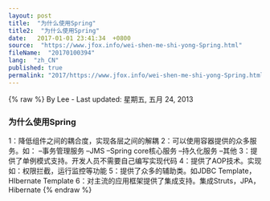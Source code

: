 ```yaml
---
layout: post
title:  "为什么使用Spring"
title2:  "为什么使用Spring"
date:   2017-01-01 23:41:34  +0800
source:  "https://www.jfox.info/wei-shen-me-shi-yong-Spring.html"
fileName:  "20170100394"
lang:  "zh_CN"
published: true
permalink: "2017/https://www.jfox.info/wei-shen-me-shi-yong-Spring.html"
---
```

{% raw %}
By Lee - Last updated: 星期五, 五月 24, 2013

### 为什么使用Spring

1：降低组件之间的耦合度，实现各层之间的解耦 
2：可以使用容器提供的众多服务。如： 
–事务管理服务 
–JMS 
–Spring core核心服务 
–持久化服务 
–其他 
3：提供了单例模式支持。开发人员不需要自己编写实现代码 
4：提供了AOP技术。实现如：权限拦截，运行监控等功能 
5：提供了众多的辅助类。如JDBC Template，HIbernate Template 
6：对主流的应用框架提供了集成支持。集成Struts，JPA，Hibernate
{% endraw %}